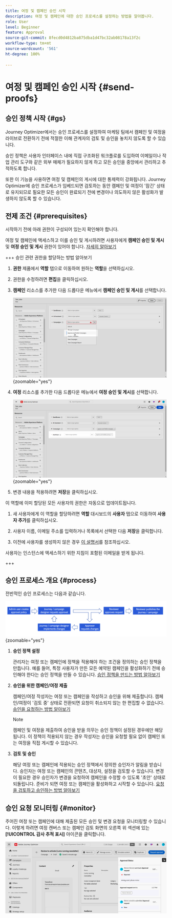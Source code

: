 ```yaml
---
title: 여정 및 캠페인 승인 시작
description: 여정 및 캠페인에 대한 승인 프로세스를 설정하는 방법을 알아봅니다.
role: User
level: Beginner
feature: Approval
source-git-commit: 8fecd0d4812ba875dba1d47bc32ab08178a13f2c
workflow-type: tm+mt
source-wordcount: '561'
ht-degree: 100%

---
```



# 여정 및 캠페인 승인 시작 {#send-proofs}

## 승인 정책 시작 {#gs}

Journey Optimizer에서는 승인 프로세스를 설정하여 마케팅 팀에서 캠페인 및 여정을 라이브로 전환하기 전에 적절한 이해 관계자의 검토 및 승인을 놓치지 않도록 할 수 있습니다.

승인 정책은 사용자 인터페이스 내에 직접 구조화된 워크플로를 도입하여 이메일이나 작업 관리 도구와 같은 외부 매체가 필요하지 않게 하고 모든 승인을 중앙에서 관리하고 추적하도록 합니다.

또한 이 기능을 사용하면 여정 및 캠페인의 게시에 대한 통제력이 강화됩니다. Journey Optimizer에 승인 프로세스가 임베드되면 검토하는 동안 캠페인 및 여정이 &#39;잠긴&#39; 상태로 유지되므로 필요한 모든 승인이 완료되기 전에 변경이나 의도하지 않은 활성화가 발생하지 않도록 할 수 있습니다.

## 전제 조건 {#prerequisites}

시작하기 전에 아래 권한이 구성되어 있는지 확인해야 합니다.

여정 및 캠페인에 액세스하고 이를 승인 및 게시하려면 사용자에게 **캠페인 승인 및 게시** 및 **여정 승인 및 게시** 권한이 있어야 합니다. [자세히 알아보기](../administration/permissions.md)

+++  승인 관련 권한을 할당하는 방법 알아보기

1. **권한** 제품에서 **역할** 탭으로 이동하여 원하는 **역할**&#x200B;을 선택하십시오.

1. 권한을 수정하려면 **편집**&#x200B;을 클릭하십시오.

1. **캠페인** 리소스를 추가한 다음 드롭다운 메뉴에서 **캠페인 승인 및 게시**&#x200B;를 선택합니다.

   ![](assets/permissions_approval.png){zoomable="yes"}

1. **여정** 리소스를 추가한 다음 드롭다운 메뉴에서 **여정 승인 및 게시**&#x200B;를 선택합니다.

   ![](assets/permissions_approval_2.png){zoomable="yes"}

1. 변경 내용을 적용하려면 **저장**&#x200B;을 클릭하십시오.

이 역할에 이미 할당된 모든 사용자의 권한은 자동으로 업데이트됩니다.

1. 새 사용자에게 이 역할을 할당하려면 **역할** 대시보드의 **사용자** 탭으로 이동하여 **사용자 추가**&#x200B;를 클릭하십시오.

1. 사용자 이름, 이메일 주소를 입력하거나 목록에서 선택한 다음 **저장**&#x200B;을 클릭합니다.

1. 이전에 사용자를 생성하지 않은 경우 [이 설명서](https://experienceleague.adobe.com/ko/docs/experience-platform/access-control/abac/permissions-ui/users)를 참조하십시오.

사용자는 인스턴스에 액세스하기 위한 지침이 포함된 이메일을 받게 됩니다.

+++

## 승인 프로세스 개요 {#process}

전반적인 승인 프로세스는 다음과 같습니다.

![](assets/approval-process.png){zoomable="yes"}

1. **승인 정책 설정**

   관리자는 여정 또는 캠페인에 정책을 적용해야 하는 조건을 정의하는 승인 정책을 만듭니다. 예를 들어, 특정 사용자가 만든 모든 예약된 캠페인을 활성화하기 전에 승인해야 한다는 승인 정책을 만들 수 있습니다. [승인 정책을 만드는 방법 알아보기](approval-policies.md)

1. **승인을 위한 캠페인/여정 제출**

   캠페인/여정 작성자는 여정 또는 캠페인을 작성하고 승인을 위해 제출합니다. 캠페인/여정이 &#39;검토 중&#39; 상태로 전환되면 요청이 취소되지 않는 한 편집할 수 없습니다. [승인을 요청하는 방법 알아보기](request-approval.md)

   >[!NOTE]
   >
   >캠페인 및 여정을 제출하여 승인을 받을 의무는 승인 정책이 설정된 경우에만 해당됩니다. 이 정책이 적용되지 않는 경우 작성자는 승인을 요청할 필요 없이 캠페인 또는 여정을 직접 게시할 수 있습니다.

1. **검토 및 승인**

   해당 여정 또는 캠페인에 적용되는 승인 정책에서 정의한 승인자가 알림을 받습니다. 승인자는 여정 또는 캠페인의 콘텐츠, 대상자, 설정을 검토할 수 있습니다. 변경이 필요한 경우 승인자가 변경을 요청하여 캠페인을 수정할 수 있도록 &#39;초안&#39; 상태로 되돌립니다. 준비가 되면 여정 또는 캠페인을 활성화하고 시작할 수 있습니다. [요청을 검토하고 승인하는 방법 알아보기](review-approve-request.md)

## 승인 요청 모니터링 {#monitor}

주어진 여정 또는 캠페인에 대해 제출된 모든 승인 및 변경 요청을 모니터링할 수 있습니다. 이렇게 하려면 여정 캔버스 또는 캠페인 검토 화면의 오른쪽 위 섹션에 있는 **[!UICONTROL 감사 추적 표시]** 아이콘을 클릭합니다.

![](assets/monitor-requests.png)
